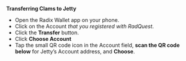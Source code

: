 **Transferring Clams to Jetty**

* Open the Radix Wallet app on your phone.
* Click on the Account _that you registered with RadQuest_.
* Click the **Transfer** button.
* Click **Choose Account**
* Tap the small QR code icon in the Account field, **scan the QR code below** for Jetty’s Account address, and **Choose**.
